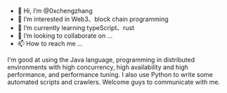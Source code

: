 - 👋 Hi, I’m @0xchengzhang
- 👀 I’m interested in Web3、block chain programming
- 🌱 I’m currently learning typeScript、rust
- 💞️ I’m looking to collaborate on ...
- 📫 How to reach me ...

I'm good at using the Java language, programming in distributed environments with high concurrency, high availability and high performance, and performance tuning. I also use Python to write some automated scripts and crawlers.
Welcome guys to communicate with me.


<!---
0xchengzhang/0xchengzhang is a ✨ special ✨ repository because its `README.md` (this file) appears on your GitHub profile.
You can click the Preview link to take a look at your changes.
--->
